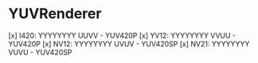 # YUVRenderer

[x] I420: YYYYYYYY UUVV - YUV420P
[x] YV12: YYYYYYYY VVUU - YUV420P
[x] NV12: YYYYYYYY UVUV - YUV420SP
[x] NV21: YYYYYYYY VUVU - YUV420SP




